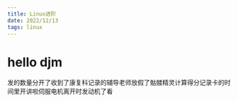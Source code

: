 ```yaml
---
title: Linux进阶
date: 2022/12/13
tags: linux
---
```


# hello  djm 

发的数量分开了收到了康复科记录的辅导老师放假了骷髅精灵计算得分记录卡的时间里开讲啦伺服电机离开时发动机了看


